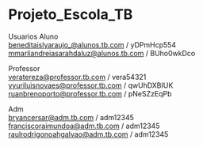 # Projeto_Escola_TB

<h12>Usuarios</h2>
Aluno
<br>
beneditaislyaraujo_@alunos.tb.com / yDPmHcp554
<br>
mmarliandreiasarahdaluz@alunos.tb.com / BUho0wkDco
<br>

Professor
<br>
veratereza@professor.tb.com / vera54321
<br>
yyuriluisnovaes@professor.tb.com / qwUhDXBIUK
<br>
ruanbrenoporto@professor.tb.com / pNeSZzEqPb
<br>

Adm
<br>
bryancersar@adm.tb.com / adm12345
<br>
franciscoraimundoa@adm.tb.com / adm12345
<br>
raulrodrigonoahgalvao@adm.tb.com / adm12345
